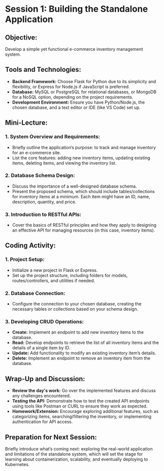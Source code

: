 # Session 1: Building the Standalone Application

## Objective:
Develop a simple yet functional e-commerce inventory management system.

## Tools and Technologies:
- **Backend Framework:** Choose Flask for Python due to its simplicity and flexibility, or Express for Node.js if JavaScript is preferred.
- **Database:** MySQL or PostgreSQL for relational databases, or MongoDB for a NoSQL option, depending on the project requirements.
- **Development Environment:** Ensure you have Python/Node.js, the chosen database, and a text editor or IDE (like VS Code) set up.

## Mini-Lecture:

### 1. System Overview and Requirements:
   - Briefly outline the application’s purpose: to track and manage inventory for an e-commerce site.
   - List the core features: adding new inventory items, updating existing items, deleting items, and viewing the inventory list.

### 2. Database Schema Design:
   - Discuss the importance of a well-designed database schema.
   - Present the proposed schema, which should include tables/collections for inventory items at a minimum. Each item might have an ID, name, description, quantity, and price.

### 3. Introduction to RESTful APIs:
   - Cover the basics of RESTful principles and how they apply to designing an effective API for managing resources (in this case, inventory items).

## Coding Activity:

### 1. Project Setup:
   - Initialize a new project in Flask or Express.
   - Set up the project structure, including folders for models, routes/controllers, and utilities if needed.

### 2. Database Connection:
   - Configure the connection to your chosen database, creating the necessary tables or collections based on your schema design.

### 3. Developing CRUD Operations:
   - **Create:** Implement an endpoint to add new inventory items to the database.
   - **Read:** Develop endpoints to retrieve the list of all inventory items and the details of a single item by ID.
   - **Update:** Add functionality to modify an existing inventory item’s details.
   - **Delete:** Implement an endpoint to remove an inventory item from the database.

## Wrap-Up and Discussion:

- **Review the day's work:** Go over the implemented features and discuss any challenges encountered.
- **Testing the API:** Demonstrate how to test the created API endpoints using tools like Postman or CURL to ensure they work as expected.
- **Homework/Extension:** Encourage exploring additional features, such as categorizing items, searching/filtering the inventory, or implementing authentication for API access.

## Preparation for Next Session:
Briefly introduce what’s coming next: exploring the real-world application and limitations of the standalone system, which will set the stage for learning about containerization, scalability, and eventually deploying to Kubernetes.
